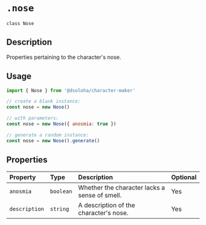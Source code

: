 # `.nose`

`class Nose`

## Description

Properties pertaining to the character's nose.

## Usage

```js
import { Nose } from '@dsoloha/character-maker'

// create a blank instance:
const nose = new Nose()

// with parameters:
const nose = new Nose({ anosmia: true })

// generate a random instance:
const nose = new Nose().generate()
```

## Properties

| Property      | Type      | Description                                   | Optional |
|:--------------|:----------|:----------------------------------------------|:---------|
| `anosmia`     | `boolean` | Whether the character lacks a sense of smell. | Yes      |
| `description` | `string`  | A description of the character's nose.        | Yes      |
